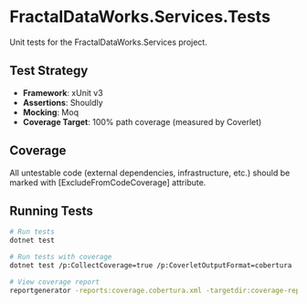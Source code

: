# FractalDataWorks.Services.Tests

Unit tests for the FractalDataWorks.Services project.

## Test Strategy

- **Framework**: xUnit v3
- **Assertions**: Shouldly
- **Mocking**: Moq
- **Coverage Target**: 100% path coverage (measured by Coverlet)

## Coverage

All untestable code (external dependencies, infrastructure, etc.) should be marked with [ExcludeFromCodeCoverage] attribute.

## Running Tests

```bash
# Run tests
dotnet test

# Run tests with coverage
dotnet test /p:CollectCoverage=true /p:CoverletOutputFormat=cobertura

# View coverage report
reportgenerator -reports:coverage.cobertura.xml -targetdir:coverage-report
```
